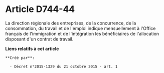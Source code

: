 # Article D744-44

La direction régionale des entreprises, de la concurrence, de la consommation, du travail et de l'emploi indique
mensuellement à l'Office français de l'immigration et de l'intégration les bénéficiaires de l'allocation disposant d'un
contrat de travail.

**Liens relatifs à cet article**

	**Créé par**:

	  - Décret n°2015-1329 du 21 octobre 2015 - art. 1
